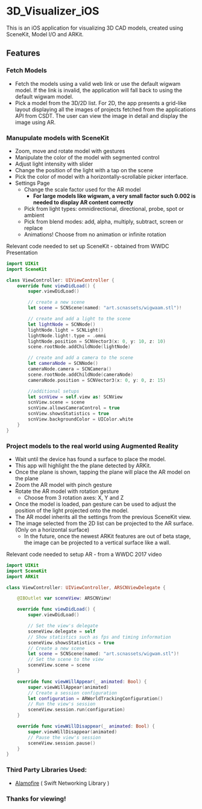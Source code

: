 # 3D_Visualizer_iOS
This is an iOS application for visualizing 3D CAD models, created using SceneKit, Model I/O and ARKit.

## Features

### Fetch Models
*  Fetch the models using a valid web link or use the default wigwam model. If the link is invalid, the application will fall back to using the default wigwam model.
* Pick a model from the 3D/2D list. For 2D, the app presents a grid-like layout displaying all the images of projects fetched from the applications API from CSDT. The user can view the image in detail and display the image using AR.

### Manupulate models with SceneKit
* Zoom, move and rotate model with gestures
* Manipulate the color of the model with segmented control
* Adjust light intensity with slider
* Change the position of the light with a tap on the scene
* Pick the color of model with a horizontally-scrollable picker interface.
* Settings Page
    * Change the scale factor used for the AR model
        * **For large models like wigwam, a very small factor such 0.002 is needed to display AR content correctly**
    * Pick from light types: omnidirectional, directional, probe, spot or ambient
    * Pick from blend modes: add, alpha, multiply, subtract, screen or replace
    * Animations! Choose from no animation or infinite rotation

Relevant code needed to set up SceneKit - obtained from WWDC Presentation

```swift
import UIKit
import SceneKit

class ViewController: UIViewController {
    override func viewDidLoad() {
        super.viewDidLoad()

        // create a new scene
        let scene = SCNScene(named: "art.scnassets/wigwaam.stl")!

        // create and add a light to the scene
        let lightNode = SCNNode()
        lightNode.light = SCNLight()
        lightNode.light!.type = .omni
        lightNode.position = SCNVector3(x: 0, y: 10, z: 10)
        scene.rootNode.addChildNode(lightNode)

        // create and add a camera to the scene
        let cameraNode = SCNNode()
        cameraNode.camera = SCNCamera()
        scene.rootNode.addChildNode(cameraNode)
        cameraNode.position = SCNVector3(x: 0, y: 0, z: 15)

        //additional setups
        let scnView = self.view as! SCNView
        scnView.scene = scene
        scnView.allowsCameraControl = true
        scnView.showsStatistics = true
        scnView.backgroundColor = UIColor.white
    }
}
```

### Project models to the real world using Augmented Reality
* Wait until the device has found a surface to place the model.
* This app will highlight the the plane detected by ARKit.
* Once the plane is shown, tapping the plane will place the AR model on the plane
* Zoom the AR model with pinch gesture
* Rotate the AR model with rotation gesture
    *  Choose from 3 rotation axes: X, Y and Z
* Once the model is loaded, pan gesture can be used to adjust the position of the light projected onto the model.
* The AR model inherits all the settings from the previous SceneKit view.
* The image selected from the 2D list can be projected to the AR surface. (Only on a horizontal surface)
    * In the future, once the newest ARKit features are out of beta stage, the image can be projected to a vertical surface like a wall.

Relevant code needed to setup AR - from a WWDC 2017 video

```swift
import UIKit
import SceneKit
import ARKit

class ViewController: UIViewController, ARSCNViewDelegate {

    @IBOutlet var sceneView: ARSCNView!

    override func viewDidLoad() {
        super.viewDidLoad()

        // Set the view's delegate
        sceneView.delegate = self
        // Show statistics such as fps and timing information
        sceneView.showsStatistics = true
        // Create a new scene
        let scene = SCNScene(named: "art.scnassets/wigwam.stl")!
        // Set the scene to the view
        sceneView.scene = scene
    }

    override func viewWillAppear(_ animated: Bool) {
        super.viewWillAppear(animated)
        // Create a session configuration
        let configuration = ARWorldTrackingConfiguration()
        // Run the view's session
        sceneView.session.run(configuration)
    }

    override func viewWillDisappear(_ animated: Bool) {
        super.viewWillDisappear(animated)
        // Pause the view's session
        sceneView.session.pause()
    }
}
```
### Third Party Libraries Used:
* [Alamofire](https://github.com/Alamofire/Alamofire)  ( Swift Networking Library )

### **Thanks for viewing!**
